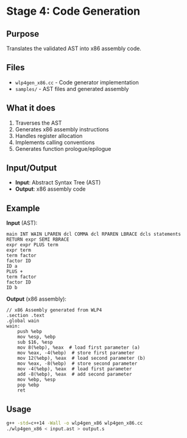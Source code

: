 # Stage 4: Code Generation

## Purpose
Translates the validated AST into x86 assembly code.

## Files
- `wlp4gen_x86.cc` - Code generator implementation
- `samples/` - AST files and generated assembly

## What it does
1. Traverses the AST
2. Generates x86 assembly instructions
3. Handles register allocation
4. Implements calling conventions
5. Generates function prologue/epilogue

## Input/Output
- **Input**: Abstract Syntax Tree (AST)
- **Output**: x86 assembly code

## Example
**Input** (AST):
```
main INT WAIN LPAREN dcl COMMA dcl RPAREN LBRACE dcls statements RETURN expr SEMI RBRACE
expr expr PLUS term
expr term
term factor
factor ID
ID a
PLUS +
term factor
factor ID
ID b
```

**Output** (x86 assembly):
```assembly
// x86 Assembly generated from WLP4
.section .text
.global wain
wain:
    push %ebp
    mov %esp, %ebp
    sub $16, %esp
    mov 8(%ebp), %eax  # load first parameter (a)
    mov %eax, -4(%ebp)  # store first parameter
    mov 12(%ebp), %eax  # load second parameter (b)
    mov %eax, -8(%ebp)  # store second parameter
    mov -4(%ebp), %eax  # load first parameter
    add -8(%ebp), %eax  # add second parameter
    mov %ebp, %esp
    pop %ebp
    ret
```

## Usage
```bash
g++ -std=c++14 -Wall -o wlp4gen_x86 wlp4gen_x86.cc
./wlp4gen_x86 < input.ast > output.s
```
